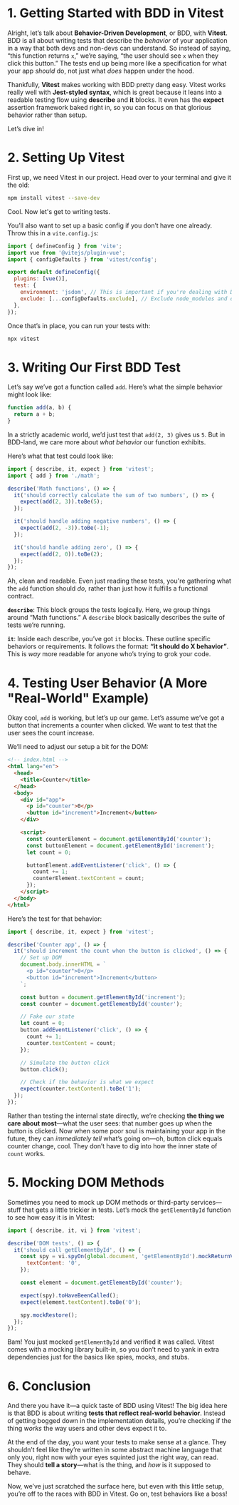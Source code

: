 # 1. Getting Started with BDD in Vitest

Alright, let’s talk about **Behavior-Driven Development**, or BDD, with **Vitest**. BDD is all about writing tests that describe the _behavior_ of your application in a way that both devs and non-devs can understand. So instead of saying, “this function returns `x`,” we’re saying, “the user should see `x` when they click this button.” The tests end up being more like a specification for what your app _should_ do, not just what _does_ happen under the hood.

Thankfully, **Vitest** makes working with BDD pretty dang easy. Vitest works really well with **Jest-styled syntax**, which is great because it leans into a readable testing flow using **describe** and **it** blocks. It even has the **expect** assertion framework baked right in, so you can focus on that glorious behavior rather than setup.

Let’s dive in!

# 2. Setting Up Vitest

First up, we need Vitest in our project. Head over to your terminal and give it the old:

```bash
npm install vitest --save-dev
```

Cool. Now let's get to writing tests.

You’ll also want to set up a basic config if you don’t have one already. Throw this in a `vite.config.js`:

```js
import { defineConfig } from 'vite';
import vue from '@vitejs/plugin-vue';
import { configDefaults } from 'vitest/config';

export default defineConfig({
  plugins: [vue()],
  test: {
    environment: 'jsdom', // This is important if you're dealing with DOM stuff
    exclude: [...configDefaults.exclude], // Exclude node_modules and other stuff by default
  },
});
```

Once that’s in place, you can run your tests with:

```bash
npx vitest
```

# 3. Writing Our First BDD Test

Let’s say we’ve got a function called `add`. Here’s what the simple behavior might look like:

```js
function add(a, b) {
  return a + b;
}
```

In a strictly academic world, we’d just test that `add(2, 3)` gives us `5`. But in BDD-land, we care more about _what behavior_ our function exhibits.

Here’s what that test could look like:

```js
import { describe, it, expect } from 'vitest';
import { add } from './math';

describe('Math functions', () => {
  it('should correctly calculate the sum of two numbers', () => {
    expect(add(2, 3)).toBe(5);
  });

  it('should handle adding negative numbers', () => {
    expect(add(2, -3)).toBe(-1);
  });

  it('should handle adding zero', () => {
    expect(add(2, 0)).toBe(2);
  });
});
```

Ah, clean and readable. Even just reading these tests, you're gathering what the `add` function should _do_, rather than just how it fulfills a functional contract.

**`describe`**: This block groups the tests logically. Here, we group things around “Math functions.” A `describe` block basically describes the suite of tests we’re running.

**`it`**: Inside each describe, you’ve got `it` blocks. These outline specific behaviors or requirements. It follows the format: **“it should do X behavior”**. This is _way_ more readable for anyone who’s trying to grok your code.

# 4. Testing User Behavior (A More "Real-World" Example)

Okay cool, `add` is working, but let’s up our game. Let’s assume we’ve got a button that increments a counter when clicked. We want to test that the user sees the count increase.

We’ll need to adjust our setup a bit for the DOM:

```html
<!-- index.html -->
<html lang="en">
  <head>
    <title>Counter</title>
  </head>
  <body>
    <div id="app">
      <p id="counter">0</p>
      <button id="increment">Increment</button>
    </div>

    <script>
      const counterElement = document.getElementById('counter');
      const buttonElement = document.getElementById('increment');
      let count = 0;

      buttonElement.addEventListener('click', () => {
        count += 1;
        counterElement.textContent = count;
      });
    </script>
  </body>
</html>
```

Here’s the test for that behavior:

```js
import { describe, it, expect } from 'vitest';

describe('Counter app', () => {
  it('should increment the count when the button is clicked', () => {
    // Set up DOM
    document.body.innerHTML = `
      <p id="counter">0</p>
      <button id="increment">Increment</button>
    `;

    const button = document.getElementById('increment');
    const counter = document.getElementById('counter');

    // Fake our state
    let count = 0;
    button.addEventListener('click', () => {
      count += 1;
      counter.textContent = count;
    });

    // Simulate the button click
    button.click();

    // Check if the behavior is what we expect
    expect(counter.textContent).toBe('1');
  });
});
```

Rather than testing the internal state directly, we’re checking **the thing we care about most**—what the user sees: that number goes up when the button is clicked. Now when some poor soul is maintaining your app in the future, they can _immediately tell_ what’s going on—oh, button click equals counter change, cool. They don’t have to dig into how the inner state of `count` works.

# 5. Mocking DOM Methods

Sometimes you need to mock up DOM methods or third-party services—stuff that gets a little trickier in tests. Let’s mock the `getElementById` function to see how easy it is in Vitest:

```js
import { describe, it, vi } from 'vitest';

describe('DOM tests', () => {
  it('should call getElementById', () => {
    const spy = vi.spyOn(global.document, 'getElementById').mockReturnValue({
      textContent: '0',
    });

    const element = document.getElementById('counter');

    expect(spy).toHaveBeenCalled();
    expect(element.textContent).toBe('0');

    spy.mockRestore();
  });
});
```

Bam! You just mocked `getElementById` and verified it was called. Vitest comes with a mocking library built-in, so you don’t need to yank in extra dependencies just for the basics like spies, mocks, and stubs.

# 6. Conclusion

And there you have it—a quick taste of BDD using Vitest! The big idea here is that BDD is about writing **tests that reflect real-world behavior**. Instead of getting bogged down in the implementation details, you’re checking if the thing _works_ the way users and other devs expect it to.

At the end of the day, you want your tests to make sense at a glance. They shouldn’t feel like they’re written in some abstract machine language that only you, right now with your eyes squinted just the right way, can read. They should **tell a story**—what is the thing, and _how_ is it supposed to behave.

Now, we’ve just scratched the surface here, but even with this little setup, you’re off to the races with BDD in Vitest. Go on, test behaviors like a boss!
